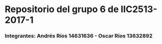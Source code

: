 # Repositorio del grupo 6 de IIC2513-2017-1
### Integrantes: Andrés Ríos 14631636 - Oscar Ríos 13632892